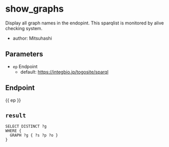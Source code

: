 # show_graphs

Display all graph names in the endopint.
This sparqlist is monitored by alive checking system.

- author: Mitsuhashi

## Parameters

* `ep` Endpoint
  * default: https://integbio.jp/togosite/sparql

## Endpoint

{{ ep }}

## `result`

```sparql
SELECT DISTINCT ?g
WHERE {
  GRAPH ?g { ?s ?p ?o }
}
```